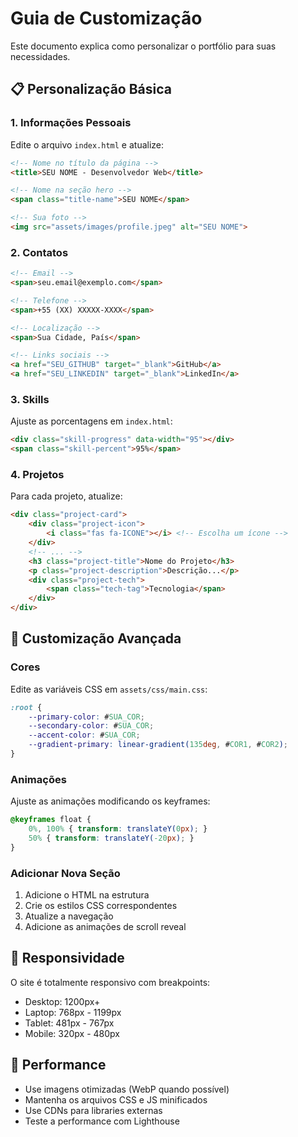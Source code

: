 # Guia de Customização

Este documento explica como personalizar o portfólio para suas necessidades.

## 📋 Personalização Básica

### 1. Informações Pessoais

Edite o arquivo `index.html` e atualize:

```html
<!-- Nome no título da página -->
<title>SEU NOME - Desenvolvedor Web</title>

<!-- Nome na seção hero -->
<span class="title-name">SEU NOME</span>

<!-- Sua foto -->
<img src="assets/images/profile.jpeg" alt="SEU NOME">
```

### 2. Contatos

```html
<!-- Email -->
<span>seu.email@exemplo.com</span>

<!-- Telefone -->
<span>+55 (XX) XXXXX-XXXX</span>

<!-- Localização -->
<span>Sua Cidade, País</span>

<!-- Links sociais -->
<a href="SEU_GITHUB" target="_blank">GitHub</a>
<a href="SEU_LINKEDIN" target="_blank">LinkedIn</a>
```

### 3. Skills

Ajuste as porcentagens em `index.html`:

```html
<div class="skill-progress" data-width="95"></div>
<span class="skill-percent">95%</span>
```

### 4. Projetos

Para cada projeto, atualize:

```html
<div class="project-card">
    <div class="project-icon">
        <i class="fas fa-ICONE"></i> <!-- Escolha um ícone -->
    </div>
    <!-- ... -->
    <h3 class="project-title">Nome do Projeto</h3>
    <p class="project-description">Descrição...</p>
    <div class="project-tech">
        <span class="tech-tag">Tecnologia</span>
    </div>
</div>
```

## 🎨 Customização Avançada

### Cores

Edite as variáveis CSS em `assets/css/main.css`:

```css
:root {
    --primary-color: #SUA_COR;
    --secondary-color: #SUA_COR;
    --accent-color: #SUA_COR;
    --gradient-primary: linear-gradient(135deg, #COR1, #COR2);
}
```

### Animações

Ajuste as animações modificando os keyframes:

```css
@keyframes float {
    0%, 100% { transform: translateY(0px); }
    50% { transform: translateY(-20px); }
}
```

### Adicionar Nova Seção

1. Adicione o HTML na estrutura
2. Crie os estilos CSS correspondentes
3. Atualize a navegação
4. Adicione as animações de scroll reveal

## 📱 Responsividade

O site é totalmente responsivo com breakpoints:

- Desktop: 1200px+
- Laptop: 768px - 1199px
- Tablet: 481px - 767px
- Mobile: 320px - 480px

## 🚀 Performance

- Use imagens otimizadas (WebP quando possível)
- Mantenha os arquivos CSS e JS minificados
- Use CDNs para libraries externas
- Teste a performance com Lighthouse
